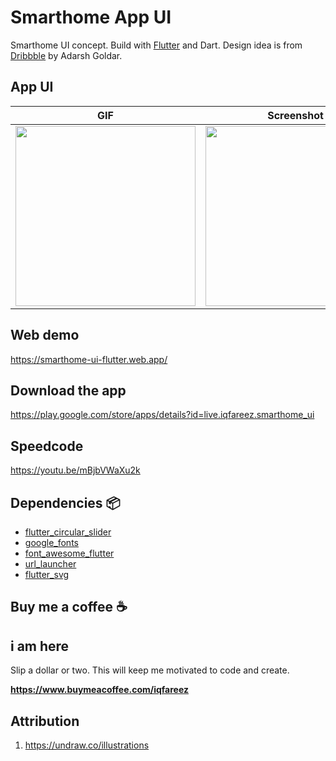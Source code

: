 # Smarthome App UI

Smarthome UI concept. Build with [Flutter](https://flutter.dev/) and Dart. Design idea is from [Dribbble](https://dribbble.com/shots/11317039-Smart-Home-App) by Adarsh Goldar.

## App UI

| GIF                                                                                                                                        | Screenshot                                                                                                                                 |
| ------------------------------------------------------------------------------------------------------------------------------------------ | ------------------------------------------------------------------------------------------------------------------------------------------ |
| <img src="https://user-images.githubusercontent.com/60868965/94988415-8be65880-059f-11eb-9fbe-01e0852e10f8.gif" heigth="512" width="288"/> | <img src="https://user-images.githubusercontent.com/60868965/94988404-7cffa600-059f-11eb-8218-145c8054524b.jpg" heigth="512" width="288"/> |

## Web demo

https://smarthome-ui-flutter.web.app/

## Download the app

https://play.google.com/store/apps/details?id=live.iqfareez.smarthome_ui

## Speedcode

https://youtu.be/mBjbVWaXu2k

## Dependencies :package:

- [flutter_circular_slider](https://pub.dev/packages/flutter_circular_slider)
- [google_fonts](https://pub.dev/packages/google_fonts)
- [font_awesome_flutter](font_awesome_flutter)
- [url_launcher](https://pub.dev/packages/url_launcher)
- [flutter_svg](https://pub.dev/packages/flutter_svg)

## Buy me a coffee :coffee:
## i am here
Slip a dollar or two. This will keep me motivated to code and create.

**https://www.buymeacoffee.com/iqfareez**

## Attribution

1. https://undraw.co/illustrations
